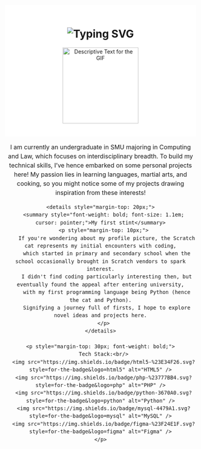 <div align="center" style="background-color: #ffffff; padding: 20px;">
    <h1>
        <img 
            src="https://readme-typing-svg.herokuapp.com?font=Jetbrains+mono&size=40&duration=3000&color=000000&background=FFFFFF&center=true&vCenter=true&width=600&lines=Hello!..+I'm+Astin;This+is..;..my+Github..;Currently+trying..;..things+out..😆" 
            alt="Typing SVG" 
        />
    </h1>
    <p>
        <img src="https://media.tenor.com/55GQW08LWVsAAAAC/scratch-running.gif" alt="Descriptive Text for the GIF" width="200" />
    </p>
</div>

<!-- Intro and summary text block -->
  <div style="text-align: center; max-width: 600px; margin: auto; line-height: 1.5; font-size: 16px;">
    <p>
      I am currently an undergraduate in SMU majoring in Computing and Law, which focuses on interdisciplinary breadth.
      To build my technical skills, I’ve hence embarked on some personal projects here!
      My passion lies in learning languages, martial arts, and cooking,
      so you might notice some of my projects drawing inspiration from these interests!
    </p>

    <details style="margin-top: 20px;">
      <summary style="font-weight: bold; font-size: 1.1em; cursor: pointer;">My first stint</summary>
      <p style="margin-top: 10px;">
        If you're wondering about my profile picture, the Scratch cat represents my initial encounters with coding,
        which started in primary and secondary school when the school occasionally brought in Scratch vendors to spark interest.
        I didn't find coding particularly interesting then, but eventually found the appeal after entering university,
        with my first programming language being Python (hence the cat and Python).
        Signifying a journey full of firsts, I hope to explore novel ideas and projects here.
      </p>
    </details>

    <p style="margin-top: 30px; font-weight: bold;">
      Tech Stack:<br/>
      <img src="https://img.shields.io/badge/html5-%23E34F26.svg?style=for-the-badge&logo=html5" alt="HTML5" />
      <img src="https://img.shields.io/badge/php-%23777BB4.svg?style=for-the-badge&logo=php" alt="PHP" />
      <img src="https://img.shields.io/badge/python-3670A0.svg?style=for-the-badge&logo=python" alt="Python" />
      <img src="https://img.shields.io/badge/mysql-4479A1.svg?style=for-the-badge&logo=mysql" alt="MySQL" />
      <img src="https://img.shields.io/badge/figma-%23F24E1F.svg?style=for-the-badge&logo=figma" alt="Figma" />
    </p>
  </div>
</div>
